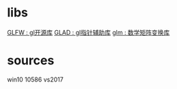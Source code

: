 # libs
[GLFW : gl开源库](http://www.glfw.org/download.html)
[GLAD : gl指针辅助库](https://github.com/Dav1dde/glad)
[glm : 数学矩阵变换库](https://github.com/g-truc/glm)

# sources
win10 10586 
vs2017 
